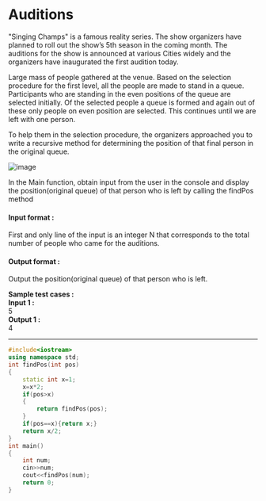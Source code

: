 # Auditions

 

"Singing Champs" is a famous reality series. The show organizers have planned to roll out the show’s 5th season in the coming month. The auditions for the show is announced at various Cities widely and the organizers have inaugurated the first audition today.

 

Large mass of people gathered at the venue. Based on the selection procedure for the first level, all the people are made to stand in a queue. Participants who are standing in the even positions of the queue are selected initially. Of the selected people a queue is formed and again out of these only people on even position are selected. This continues until we are left with one person.

 

To help them in the selection procedure, the organizers approached you to write a recursive method for determining the position of that final person in the original queue.

![image](https://github.com/king-ronin04/CPP-Learning/assets/103017387/0e6c2e12-8e28-43b5-a95d-0cc893a45212)


In the Main function, obtain input from the user in the console and display the position(original queue) of that person who is left by calling the findPos method 

#### Input format :
First and only line of the input is an integer N that corresponds to the total number of people who came for the auditions.

#### Output format :
Output the position(original queue) of that person who is left.



**Sample test cases :<br>
Input 1 :<br>**
5<br>
**Output 1 :<br>**
4


-------------------------------------------------------------------------------------------------------------------------------------------------------------------


```cpp
#include<iostream>
using namespace std;
int findPos(int pos)
{
    static int x=1;
    x=x*2;
    if(pos>x)
    {
        return findPos(pos);
    }
    if(pos==x){return x;}
    return x/2;
}
int main()
{
    int num;
    cin>>num;
    cout<<findPos(num);
    return 0;
}

```


